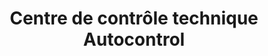 ---
title: "Centre de contrôle technique Autocontrol"
url: /valdahon/centre-de-controle-technique-autocontrol/
shop: réparation de voitures
---